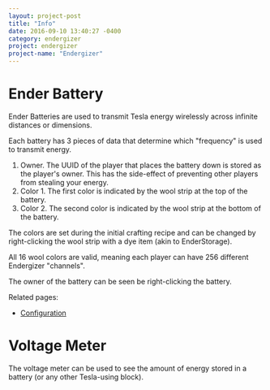 ```yaml
---
layout: project-post
title: "Info"
date: 2016-09-10 13:40:27 -0400
category: endergizer
project: endergizer
project-name: "Endergizer"
---
```


<h1><span class="mcitem" data-item="endergizer:enderBattery"></span>Ender Battery</h1>
Ender Batteries are used to transmit Tesla energy wirelessly across infinite distances or dimensions.

Each battery has 3 pieces of data that determine which "frequency" is used to transmit energy.

1. Owner. The UUID of the player that places the battery down is stored as the player's owner. This has the side-effect of preventing other players from stealing your energy.
2. Color 1. The first color is indicated by the wool strip at the top of the battery.
3. Color 2. The second color is indicated by the wool strip at the bottom of the battery.

The colors are set during the initial crafting recipe and can be changed by right-clicking the wool strip with a dye item (akin to EnderStorage).

All 16 wool colors are valid, meaning each player can have 256 different Endergizer "channels".

The owner of the battery can be seen be right-clicking the battery.

Related pages:

- [Configuration](../configuration/)

<canvas class="recipe crafting" data-input="wool,ender_pearl,wool,wool,redstone_block,wool,wool,ender_pearl,wool" data-output="endergizer:enderBattery"></canvas>

<h1><span class="mcitem" data-item="endergizer:voltageMeter"></span>Voltage Meter</h1>
The voltage meter can be used to see the amount of energy stored in a battery (or any other Tesla-using block).

<canvas class="recipe crafting" data-input="empty,iron_ingot,empty,iron_ingot,clock,iron_ingot,iron_ingot,redstone,iron_ingot" data-output="endergizer:voltageMeter"></canvas>